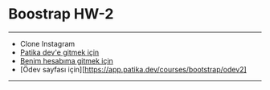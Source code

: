 # Boostrap HW-2

---

-  Clone Instagram
-  [Patika dev'e gitmek için](https://www.patika.dev/tr)
-  [Benim hesabıma gitmek için](https://app.patika.dev/makoveli)
-  [Ödev sayfası için][https://app.patika.dev/courses/bootstrap/odev2]

---

